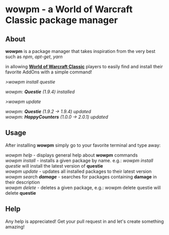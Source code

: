 # **wowpm** - a World of Warcraft Classic package manager

## About

**wowpm** is a package manager that takes inspiration from the very best such as *npm*, *apt-get*, *yarn*

in allowing [**World of Warcraft Classic**](https://worldofwarcraft.com/en-us/) players to easily find and install their favorite AddOns with a simple command!

   *>wowpm install questie*  

   *wowpm: **Questie** (1.9.4) installed*

   *>wowpm update*  

   *wowpm: **Questie** (1.9.2 -> 1.9.4) updated*  
   *wowpm: **HappyCounters** (1.0.0 -> 2.0.1) updated*

## Usage

After installing **wowpm** simply go to your favorite terminal and type away:
   
   *wowpm help* - displays general help about **wowpm** commands  
   *wowpm install* - installs a given package by name. e.g.: *wowpm install questie* will install the latest version of **questie**  
   *wowpm update* - updates all installed packages to their latest version  
   *wowpm search **damage*** - searches for packages containing **damage** in their description  
   *wowpm delete* - deletes a given package, e.g.: wowpm delete questie will delete **questie**

## Help

Any help is appreciated! Get your pull request in and let's create something amazing!